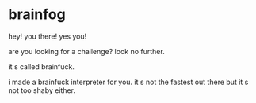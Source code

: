 # brainfog

hey! you there! yes you!

are you looking for a challenge? look no further.

it s called brainfuck.

i made a brainfuck interpreter for you. it s not the fastest out there but it s not too shaby either.

